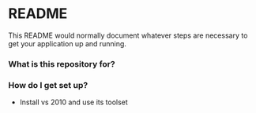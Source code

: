 # README #

This README would normally document whatever steps are necessary to get your application up and running.

### What is this repository for? ###

### How do I get set up? ###

* Install vs 2010 and use its toolset